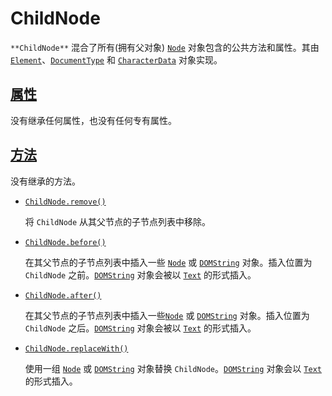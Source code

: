 # ChildNode





`**ChildNode**` 混合了所有(拥有父对象) [`Node`](https://developer.mozilla.org/zh-CN/docs/Web/API/Node) 对象包含的公共方法和属性。其由 [`Element`](https://developer.mozilla.org/zh-CN/docs/Web/API/Element)、[`DocumentType`](https://developer.mozilla.org/zh-CN/docs/Web/API/DocumentType) 和 [`CharacterData`](https://developer.mozilla.org/zh-CN/docs/Web/API/CharacterData) 对象实现。

## [属性](https://developer.mozilla.org/zh-CN/docs/Web/API/ChildNode#属性)

没有继承任何属性，也没有任何专有属性。

## [方法](https://developer.mozilla.org/zh-CN/docs/Web/API/ChildNode#方法)

没有继承的方法。

- [`ChildNode.remove()`](https://developer.mozilla.org/zh-CN/docs/Web/API/ChildNode/remove) 

  将 `ChildNode` 从其父节点的子节点列表中移除。

- [`ChildNode.before()`](https://developer.mozilla.org/zh-CN/docs/Web/API/ChildNode/before) 

  在其父节点的子节点列表中插入一些 [`Node`](https://developer.mozilla.org/zh-CN/docs/Web/API/Node) 或 [`DOMString`](https://developer.mozilla.org/zh-CN/docs/Web/API/DOMString) 对象。插入位置为 `ChildNode` 之前。[`DOMString`](https://developer.mozilla.org/zh-CN/docs/Web/API/DOMString) 对象会被以 [`Text`](https://developer.mozilla.org/zh-CN/docs/Web/API/Text) 的形式插入。

- [`ChildNode.after()`](https://developer.mozilla.org/zh-CN/docs/Web/API/ChildNode/after) 

  在其父节点的子节点列表中插入一些[`Node`](https://developer.mozilla.org/zh-CN/docs/Web/API/Node) 或 [`DOMString`](https://developer.mozilla.org/zh-CN/docs/Web/API/DOMString) 对象。插入位置为 `ChildNode` 之后。[`DOMString`](https://developer.mozilla.org/zh-CN/docs/Web/API/DOMString) 对象会被以 [`Text`](https://developer.mozilla.org/zh-CN/docs/Web/API/Text) 的形式插入。

- [`ChildNode.replaceWith()`](https://developer.mozilla.org/zh-CN/docs/Web/API/ChildNode/replaceWith) 

  使用一组 [`Node`](https://developer.mozilla.org/zh-CN/docs/Web/API/Node) 或 [`DOMString`](https://developer.mozilla.org/zh-CN/docs/Web/API/DOMString) 对象替换 `ChildNode`。[`DOMString`](https://developer.mozilla.org/zh-CN/docs/Web/API/DOMString) 对象会以 [`Text`](https://developer.mozilla.org/zh-CN/docs/Web/API/Text) 的形式插入。